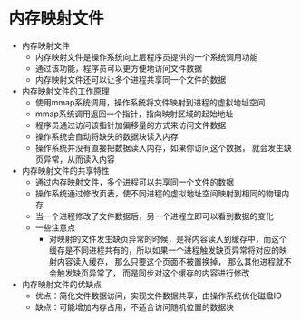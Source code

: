 # 内存映射文件

* 内存映射文件
    * 内存映射文件是操作系统向上层程序员提供的一个系统调用功能
    * 通过该功能，程序员可以更方便地访问文件数据
    * 内存映射文件还可以让多个进程共享同一个文件的数据
* 内存映射文件的工作原理
    * 使用mmap系统调用，操作系统将文件映射到进程的虚拟地址空间
    * mmap系统调用返回一个指针，指向映射区域的起始地址
    * 程序员通过访问该指针加偏移量的方式来访问文件数据
    * 操作系统会自动将缺失的数据块读入内存
    * 操作系统并没有直接把数据读入内存，如果你访问这个数据， 就会发生缺页异常，从而读入内容
* 内存映射文件的共享特性
    * 通过内存映射文件，多个进程可以共享同一个文件的数据
    * 操作系统通过修改页表，使不同进程的虚拟地址空间映射到相同的物理内存
    * 当一个进程修改了文件数据后，另一个进程立即可以看到数据的变化
    * 一些注意点
        * 对映射的文件发生缺页异常的时候，是将内容读入到缓存中，而这个缓存是不同进程共有的，所以如果一个进程触发缺页异常将对应的映射内容读入缓存， 那么只要这个页面不被置换掉， 那么其他进程就不会触发缺页异常了， 而是同步对这个缓存的内容进行修改
* 内存映射文件的优缺点
    * 优点：简化文件数据访问，实现文件数据共享，由操作系统优化磁盘IO
    * 缺点：可能增加内存占用，不适合访问随机位置的数据块